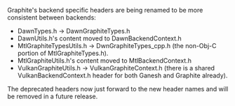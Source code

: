Graphite's backend specific headers are being renamed to be more consistent between backends:
   * DawnTypes.h -> DawnGraphiteTypes.h
   * DawnUtils.h's content moved to DawnBackendContext.h
   * MtlGraphiteTypesUtils.h -> DwnGraphiteTypes_cpp.h (the non-Obj-C portion of
     MtlGraphiteTypes.h).
   * MtlGraphiteUtils.h's content moved to MtlBackendContext.h
   * VulkanGraphiteUtils.h -> VulkanGraphiteContext.h (there is a shared
     VulkanBackendContext.h header for both Ganesh and Graphite already).

The deprecated headers now just forward to the new header names and will be removed in a future
release.

